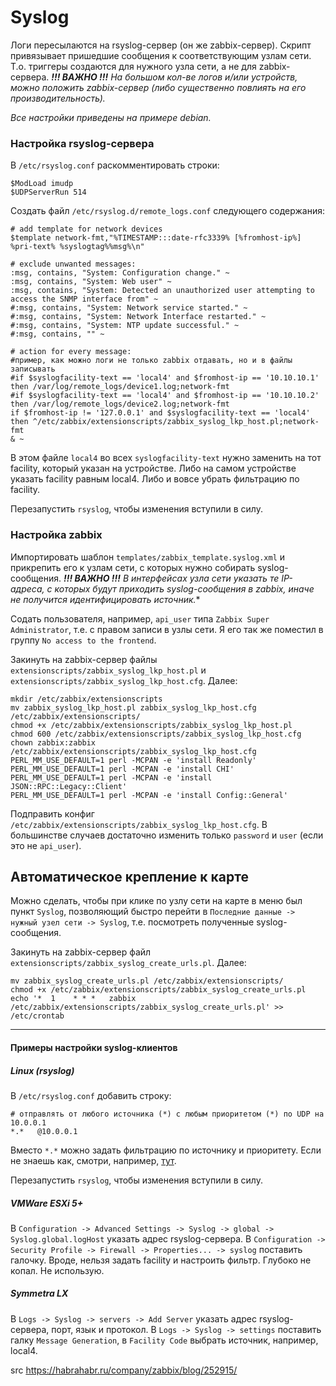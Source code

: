 # Syslog

Логи пересылаются на rsyslog-сервер (он же zabbix-сервер). Скрипт привязывает пришедшие сообщения к соответствующим узлам сети. Т.о. триггеры создаются для нужного узла сети, а не для zabbix-сервера.
***!!! ВАЖНО !!!*** *На большом кол-ве логов и/или устройств, можно положить zabbix-сервер (либо существенно повлиять на его производительность).*

*Все настройки приведены на примере debian.*

### Настройка rsyslog-сервера
В `/etc/rsyslog.conf` раскомментировать строки:

    $ModLoad imudp
    $UDPServerRun 514

Создать файл `/etc/rsyslog.d/remote_logs.conf` следующего содержания:

    # add template for network devices
    $template network-fmt,"%TIMESTAMP:::date-rfc3339% [%fromhost-ip%] %pri-text% %syslogtag%%msg%\n"
    
    # exclude unwanted messages:
    :msg, contains, "System: Configuration change." ~
    :msg, contains, "System: Web user" ~
    :msg, contains, "System: Detected an unauthorized user attempting to access the SNMP interface from" ~
    #:msg, contains, "System: Network service started." ~
    #:msg, contains, "System: Network Interface restarted." ~
    #:msg, contains, "System: NTP update successful." ~
    #:msg, contains, "" ~

    # action for every message:
    #пример, как можно логи не только zabbix отдавать, но и в файлы записывать
    #if $syslogfacility-text == 'local4' and $fromhost-ip == '10.10.10.1' then /var/log/remote_logs/device1.log;network-fmt
    #if $syslogfacility-text == 'local4' and $fromhost-ip == '10.10.10.2' then /var/log/remote_logs/device2.log;network-fmt
    if $fromhost-ip != '127.0.0.1' and $syslogfacility-text == 'local4' then ^/etc/zabbix/extensionscripts/zabbix_syslog_lkp_host.pl;network-fmt
    & ~

В этом файле `local4` во всех `syslogfacility-text` нужно заменить на тот facility, который указан на устройстве. Либо на самом устройстве указать facility равным local4. Либо и вовсе убрать фильтрацию по facility.

Перезапустить `rsyslog`, чтобы изменения вступили в силу.

### Настройка zabbix
Импортировать шаблон `templates/zabbix_template.syslog.xml` и прикрепить его к узлам сети, с которых нужно собирать syslog-сообщения. 
***!!! ВАЖНО !!!*** *В интерфейсах узла сети указать те IP-адреса, с которых будут приходить syslog-сообщения в zabbix, иначе не получится идентифицировать источник.**

Содать пользователя, например, `api_user` типа `Zabbix Super Administrator`, т.е. с правом записи в узлы сети. Я его так же поместил в группу `No access to the frontend`.

Закинуть на zabbix-сервер файлы `extensionscripts/zabbix_syslog_lkp_host.pl` и `extensionscripts/zabbix_syslog_lkp_host.cfg`. Далее:

    mkdir /etc/zabbix/extensionscripts
    mv zabbix_syslog_lkp_host.pl zabbix_syslog_lkp_host.cfg /etc/zabbix/extensionscripts/
    chmod +x /etc/zabbix/extensionscripts/zabbix_syslog_lkp_host.pl
    chmod 600 /etc/zabbix/extensionscripts/zabbix_syslog_lkp_host.cfg
    chown zabbix:zabbix /etc/zabbix/extensionscripts/zabbix_syslog_lkp_host.cfg
    PERL_MM_USE_DEFAULT=1 perl -MCPAN -e 'install Readonly'
    PERL_MM_USE_DEFAULT=1 perl -MCPAN -e 'install CHI'
    PERL_MM_USE_DEFAULT=1 perl -MCPAN -e 'install JSON::RPC::Legacy::Client'
    PERL_MM_USE_DEFAULT=1 perl -MCPAN -e 'install Config::General'

Подправить конфиг `/etc/zabbix/extensionscripts/zabbix_syslog_lkp_host.cfg`. В большинстве случаев достаточно изменить только `password` и `user` (если это не `api_user`).

## Автоматическое крепление к карте
Можно сделать, чтобы при клике по узлу сети на карте в меню был пункт `Syslog`, позволяющий быстро перейти в `Последние данные -> нужный узел сети -> Syslog`, т.е. посмотреть полученные syslog-сообщения.

Закинуть на zabbix-сервер файл `extensionscripts/zabbix_syslog_create_urls.pl`. Далеe:

    mv zabbix_syslog_create_urls.pl /etc/zabbix/extensionscripts/
    chmod +x /etc/zabbix/extensionscripts/zabbix_syslog_create_urls.pl
    echo '*  1    * * *   zabbix /etc/zabbix/extensionscripts/zabbix_syslog_create_urls.pl' >> /etc/crontab

-----

#### Примеры настройки syslog-клиентов

##### **Linux (rsyslog)**
В `/etc/rsyslog.conf` добавить строку:

    # отправлять от любого источника (*) с любым приоритетом (*) по UDP на 10.0.0.1 
    *.*   @10.0.0.1

Вместо `*.*` можно задать фильтрацию по источнику и приоритету. Если не знаешь как, смотри, например, [тут](http://www.k-max.name/linux/syslogd-and-logrotate/).

Перезапустить `rsyslog`, чтобы изменения вступили в силу.

##### **VMWare ESXi 5+**
В `Configuration -> Advanced Settings -> Syslog -> global -> Syslog.global.logHost` указать адрес rsyslog-сервера.
В `Configuration -> Security Profile -> Firewall -> Properties... -> syslog` поставить галочку.
Вроде, нельзя задать facility и настроить фильтр. Глубоко не копал. Не использую.

##### **Symmetra LX**
В `Logs -> Syslog -> servers -> Add Server` указать адрес rsyslog-сервера, порт, язык и протокол.
В `Logs -> Syslog -> settings` поставить галку `Message Generation`, в `Facility Code` выбрать источник, например, local4.

src https://habrahabr.ru/company/zabbix/blog/252915/
